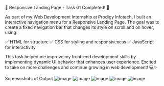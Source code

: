 🚀 Responsive Landing Page - Task 01 Completed! 🎯

As part of my Web Development Internship at Prodigy Infotech, I built an interactive navigation menu for a Responsive Landing Page. The goal was to create a fixed navigation bar that changes its style on scroll and on hover, using:

✅ HTML for structure
✅ CSS for styling and responsiveness
✅ JavaScript for interactivity

This task helped me improve my front-end development skills by implementing dynamic UI behavior that enhances user experience. Excited to take on more challenges and continue growing in web development! 💻✨

Screesnshots of Output
![image](https://github.com/user-attachments/assets/e490b700-fcf7-45be-b4ef-c0431b6ac1eb)
![image](https://github.com/user-attachments/assets/acddd83a-adc0-4a46-aac7-aba01e3512d6)
![image](https://github.com/user-attachments/assets/b386410d-5a07-4201-ba08-db3da56bbe0a)
![image](https://github.com/user-attachments/assets/baaf3628-05c5-4592-98b8-06894a53deed)
![image](https://github.com/user-attachments/assets/0d285547-224d-4cc3-a05a-dda00cb8c57c)





